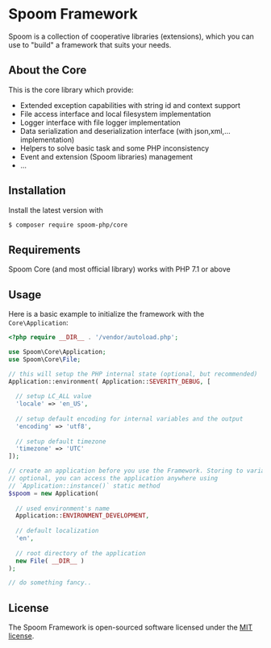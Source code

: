 # Spoom Framework
Spoom is a collection of cooperative libraries (extensions), which you can use to "build" a framework that suits your needs.

## About the Core
This is the core library which provide:

 * Extended exception capabilities with string id and context support
 * File access interface and local filesystem implementation
 * Logger interface with file logger implementation
 * Data serialization and deserialization interface (with json,xml,... implementation)
 * Helpers to solve basic task and some PHP inconsistency
 * Event and extension (Spoom libraries) management
 * ...
 
## Installation
Install the latest version with

```bash
$ composer require spoom-php/core
```

## Requirements
Spoom Core (and most official library) works with PHP 7.1 or above

## Usage
Here is a basic example to initialize the framework with the `Core\Application`:

```php
<?php require __DIR__ . '/vendor/autoload.php';

use Spoom\Core\Application;
use Spoom\Core\File;

// this will setup the PHP internal state (optional, but recommended)
Application::environment( Application::SEVERITY_DEBUG, [
  
  // setup LC_ALL value
  'locale' => 'en_US',
  
  // setup default encoding for internal variables and the output
  'encoding' => 'utf8',
  
  // setup default timezone
  'timezone' => 'UTC'
]);

// create an application before you use the Framework. Storing to variable is
// optional, you can access the application anywhere using
// `Application::instance()` static method
$spoom = new Application(
  
  // used environment's name
  Application::ENVIRONMENT_DEVELOPMENT,
                                        
  // default localization
  'en',
  
  // root directory of the application
  new File( __DIR__ )
);

// do something fancy..
```

## License
The Spoom Framework is open-sourced software licensed under the [MIT license](http://opensource.org/licenses/MIT).

